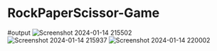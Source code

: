 # RockPaperScissor-Game
#output
![Screenshot 2024-01-14 215502](https://github.com/12saswat/RockPaperScissor-Game/assets/138807629/b157c04e-1d6b-4cc1-893e-b9814007fd95)
![Screenshot 2024-01-14 215937](https://github.com/12saswat/RockPaperScissor-Game/assets/138807629/77430f00-6aa5-45d5-a14e-48c1c330f804)
![Screenshot 2024-01-14 220002](https://github.com/12saswat/RockPaperScissor-Game/assets/138807629/9838957e-efa5-4f8f-8e75-5e03985527c8)
